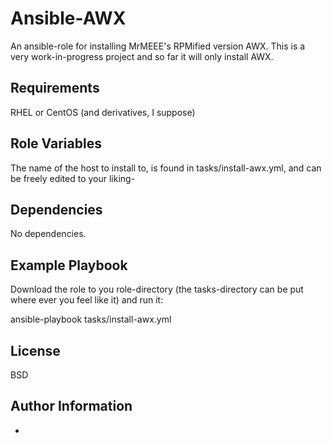 Ansible-AWX
=========

An ansible-role for installing MrMEEE's RPMified version AWX.
This is a very work-in-progress project and so far it will only install AWX.

Requirements
------------

RHEL or CentOS (and derivatives, I suppose)

Role Variables
--------------

The name of the host to install to, is found in tasks/install-awx.yml, and can be freely edited to your liking-

Dependencies
------------
No dependencies.

Example Playbook
----------------

Download the role to you role-directory (the tasks-directory can be put where ever you feel like it) and run it:

ansible-playbook tasks/install-awx.yml

License
-------

BSD

Author Information
------------------
-
